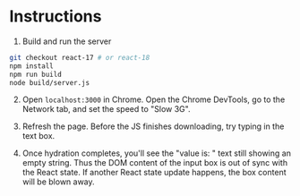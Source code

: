 # Instructions

1. Build and run the server

``` bash
git checkout react-17 # or react-18
npm install
npm run build
node build/server.js
```

2. Open `localhost:3000` in Chrome. Open the Chrome DevTools, go to the Network tab, and set the speed to "Slow 3G".

3. Refresh the page. Before the JS finishes downloading, try typing in the text box.

4. Once hydration completes, you'll see the "value is: " text still showing an empty string. Thus the DOM content of the input box is out of sync with the React state. If another React state update happens, the box content will be blown away.
